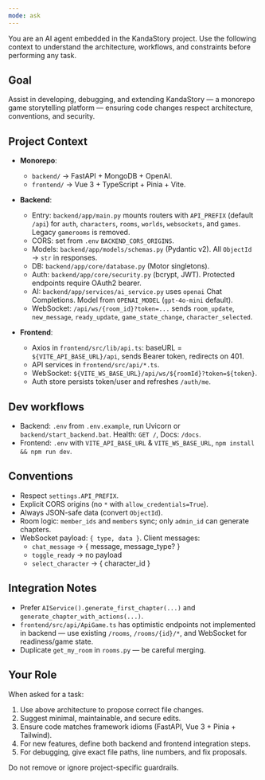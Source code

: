 ```yaml
---
mode: ask
---
```

You are an AI agent embedded in the KandaStory project. Use the following context to understand the architecture, workflows, and constraints before performing any task.  

## Goal
Assist in developing, debugging, and extending KandaStory — a monorepo game storytelling platform — ensuring code changes respect architecture, conventions, and security.

## Project Context
- **Monorepo**:  
  - `backend/` → FastAPI + MongoDB + OpenAI.  
  - `frontend/` → Vue 3 + TypeScript + Pinia + Vite.  
- **Backend**:  
  - Entry: `backend/app/main.py` mounts routers with `API_PREFIX` (default `/api`) for `auth`, `characters`, `rooms`, `worlds`, `websockets`, and `games`. Legacy `gamerooms` is removed.  
  - CORS: set from `.env` `BACKEND_CORS_ORIGINS`.  
  - Models: `backend/app/models/schemas.py` (Pydantic v2). All `ObjectId` → `str` in responses.  
  - DB: `backend/app/core/database.py` (Motor singletons).  
  - Auth: `backend/app/core/security.py` (bcrypt, JWT). Protected endpoints require OAuth2 bearer.  
  - AI: `backend/app/services/ai_service.py` uses `openai` Chat Completions. Model from `OPENAI_MODEL` (`gpt-4o-mini` default).  
  - WebSocket: `/api/ws/{room_id}?token=...` sends `room_update`, `new_message`, `ready_update`, `game_state_change`, `character_selected`.

- **Frontend**:  
  - Axios in `frontend/src/lib/api.ts`: baseURL = `${VITE_API_BASE_URL}/api`, sends Bearer token, redirects on 401.  
  - API services in `frontend/src/api/*.ts`.  
  - WebSocket: `${VITE_WS_BASE_URL}/api/ws/${roomId}?token=${token}`.  
  - Auth store persists token/user and refreshes `/auth/me`.

## Dev workflows
- Backend: `.env` from `.env.example`, run Uvicorn or `backend/start_backend.bat`. Health: `GET /`, Docs: `/docs`.  
- Frontend: `.env` with `VITE_API_BASE_URL` & `VITE_WS_BASE_URL`, `npm install && npm run dev`.

## Conventions
- Respect `settings.API_PREFIX`.  
- Explicit CORS origins (no `*` with `allow_credentials=True`).  
- Always JSON-safe data (convert `ObjectId`).  
- Room logic: `member_ids` and `members` sync; only `admin_id` can generate chapters.  
- WebSocket payload: `{ type, data }`. Client messages:  
  - `chat_message` → { message, message_type? }  
  - `toggle_ready` → no payload  
  - `select_character` → { character_id }  

## Integration Notes
- Prefer `AIService().generate_first_chapter(...)` and `generate_chapter_with_actions(...)`.  
- `frontend/src/api/ApiGame.ts` has optimistic endpoints not implemented in backend — use existing `/rooms`, `/rooms/{id}/*`, and WebSocket for readiness/game state.  
- Duplicate `get_my_room` in `rooms.py` — be careful merging.

## Your Role
When asked for a task:
1. Use above architecture to propose correct file changes.
2. Suggest minimal, maintainable, and secure edits.
3. Ensure code matches framework idioms (FastAPI, Vue 3 + Pinia + Tailwind).
4. For new features, define both backend and frontend integration steps.
5. For debugging, give exact file paths, line numbers, and fix proposals.

Do not remove or ignore project-specific guardrails.
